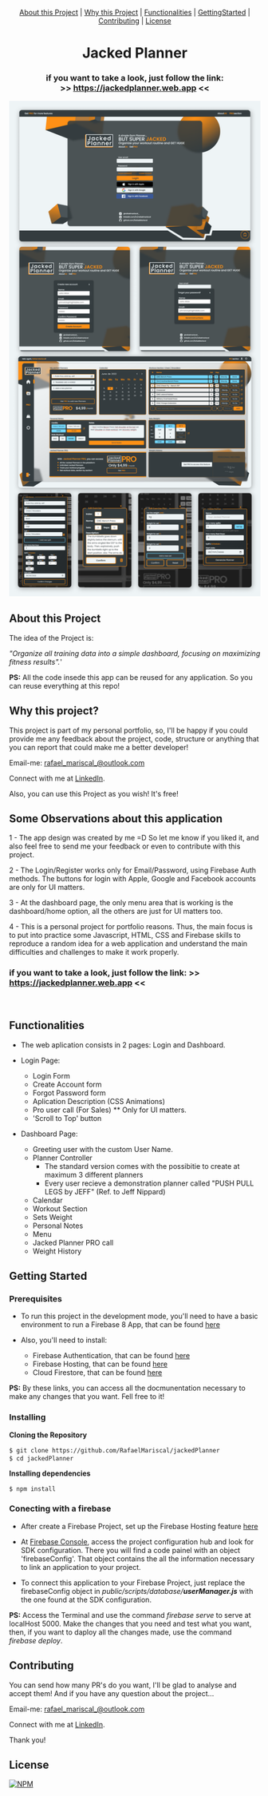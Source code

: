 

<p align="center">
  <a href="#About">About this Project</a> |
  <a href="#Why">Why this Project</a> |
  <a href="#Functionalities">Functionalities</a> |
  <a href="#GettingStarted">GettingStarted</a> |
  <a href="#Contributing">Contributing</a> |
  <a href="#License">License</a>
</p>

<h1 align="center">Jacked Planner</h1> 

<h3 align="center">if you want to take a look, just follow the link: </br> 
>> <a href="https://jackedplanner.web.app">https://jackedplanner.web.app</a> << </h3>

![Preview-Screens](https://github.com/RafaelMariscal/jackedPlanner/blob/master/public/assets/screenShots/ScreenShots1.png.png)


<h2 id="About">About this Project</h2>

The idea of the Project is:

_"Organize all training data into a simple dashboard, focusing on maximizing fitness results"._'

**PS:** All the code insede this app can be reused for any application. So you can reuse everything at this repo!


<h2 id="Why">Why this project?</h2>

This project is part of my personal portfolio, so, I'll be happy if you could provide me any feedback about the project, code, structure or anything that you can report that could make me a better developer!

Email-me: <a href="mailto: rafael_mariscal_@outlook.com">rafael_mariscal_@outlook.com</a>

Connect with me at [LinkedIn](https://www.linkedin.com/in/rafael-mariscal/).

Also, you can use this Project as you wish! It's free!


<h2 id="Observations">Some Observations about this application</h2>

1 - The app design was created by me =D So let me know if you liked it, and also feel free to send me your feedback or even to contribute with this project. 

2 - The Login/Register works only for Email/Password, using Firebase Auth methods. The buttons for login with Apple, Google and Facebook accounts are only for UI matters.

3 - At the dashboard page, the only menu area that is working is the dashboard/home option, all the others are just for UI matters too.

4 - This is a personal project for portfolio reasons. Thus, the main focus is to put into practice some Javascript, HTML, CSS and Firebase skills to reproduce a random idea for a web application and understand the main difficulties and challenges to make it work properly.

<h3>if you want to take a look, just follow the link: >> <a href="https://jackedplanner.web.app">https://jackedplanner.web.app</a> << </h3>
</br>

<h2 id="Functionalities">Functionalities</h2>

- The web aplication consists in 2 pages: Login and Dashboard.
- Login Page:
  - Login Form
  - Create Account form
  - Forgot Password form
  - Aplication Description (CSS Animations)
  - Pro user call (For Sales) ** Only for UI matters. 
  - 'Scroll to Top' button
 
- Dashboard Page:
  - Greeting user with the custom User Name.
  - Planner Controller
    - The standard version comes with the possibitie to create at maximum 3 different planners
    - Every user recieve a demonstration planner called "PUSH PULL LEGS by JEFF" (Ref. to Jeff Nippard)
  - Calendar
  - Workout Section
  - Sets Weight
  - Personal Notes
  - Menu
  - Jacked Planner PRO call
  - Weight History 


<h2 id="GettingStarted">Getting Started</h2>

<h3>Prerequisites</h3>

- To run this project in the development mode, you'll need to have a basic environment to run a Firebase 8 App, that can be found [here](https://firebase.google.com/docs/web/setup?authuser=0&%3Bhl=pt&hl=pt)

- Also, you'll need to install:
    - Firebase Authentication, that can be found [here](https://firebase.google.com/docs/auth?authuser=0&hl=pt)
    - Firebase Hosting, that can be found [here](https://firebase.google.com/docs/hosting?authuser=0&hl=pt)
    - Cloud Firestore, that can be found [here](https://firebase.google.com/docs/firestore?authuser=0&hl=pt)

**PS:** By these links, you can access all the docmunentation necessary to make any changes that you want. Fell free to it!

<h3>Installing</h3>

**Cloning the Repository**

```
$ git clone https://github.com/RafaelMariscal/jackedPlanner
$ cd jackedPlanner
```

**Installing dependencies**

```
$ npm install
```

<h3>Conecting with a firebase</h3>

- After create a Firebase Project, set up the Firebase Hosting feature <a href="https://console.firebase.google.com/u/0/project/jackedplanner/hosting/">here</a>

- At <a href="https://console.firebase.google.com/u/0/?hl=pt">Firebase Console</a>, access the project configuration hub and look for SDK configuration. There you will find a code painel with an object 'firebaseConfig'. That object contains the all the information necessary to link an application  to your project.

- To connect this application to your Firebase Project, just replace the firebaseConfig object in _public/scripts/database/**userManager.js**_ with the one found at the SDK configuration.

**PS:** Access the Terminal and use the command _firebase serve_ to serve at localHost 5000. Make the changes that you need and test what you want, then, if you want to daploy all the changes made, use the command _firebase deploy_.


<h2 id="Contributing">Contributing</h2>

You can send how many PR's do you want, I'll be glad to analyse and accept them! And if you have any question about the project...

Email-me: <a href="mailto: rafael_mariscal_@outlook.com">rafael_mariscal_@outlook.com</a>

Connect with me at [LinkedIn](https://www.linkedin.com/in/rafael-mariscal/).

Thank you!

<h2 id="License">License</h2>

[![NPM](https://img.shields.io/npm/l/react)](https://github.com/RafaelMariscal/jackedPlanner/blob/master/LICENSE)
